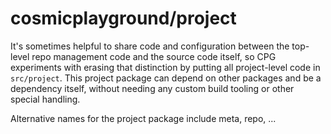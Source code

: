 # cosmicplayground/project

It's sometimes helpful to share code and configuration between
the top-level repo management code and the source code itself,
so CPG experiments with erasing that distinction
by putting all project-level code in `src/project`.
This project package can depend on other packages and be a dependency itself,
without needing any custom build tooling or other special handling.

Alternative names for the project package include meta, repo, ...

